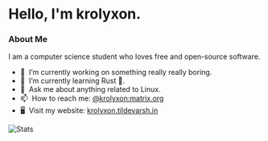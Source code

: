 # Hello, I'm krolyxon. 

### About Me
I am a computer science student who loves free and open-source software.
- 🔭 &nbsp;I’m currently working on something really really boring.
- 🌱 &nbsp;I’m currently learning Rust 🦀.
- 💬 &nbsp;Ask me about anything related to Linux.
- 📫 &nbsp;How to reach me: [@krolyxon:matrix.org](matrix.org)
- 🖥️ &nbsp;Visit my website: [krolyxon.tildevarsh.in](https://krolyxon.tildevarsh.in)

![Stats](https://github-readme-stats.vercel.app/api?username=krolyxon&theme=vision-friendly-dark&show_icons=true)
